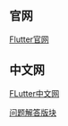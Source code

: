 ## 官网
[Flutter官网](https://flutter.io/)

## 中文网
[FLutter中文网](https://flutterchina.club/)

[问题解答版块](https://github.com/nesger/FlutterNote/issues)
